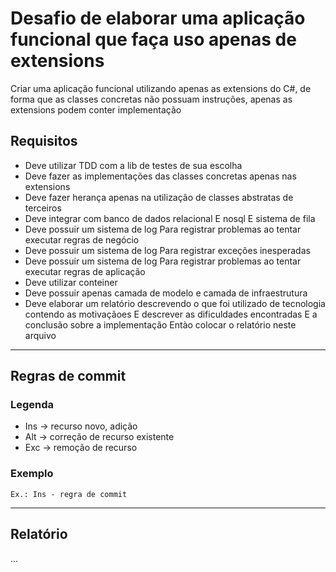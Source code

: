 # Desafio de elaborar uma aplicação funcional que faça uso apenas de extensions

Criar uma aplicação funcional utilizando apenas as extensions do C#, de forma que as classes concretas não possuam instruções, apenas as extensions podem conter implementação

## Requisitos

- Deve utilizar TDD com a lib de testes de sua escolha
- Deve fazer as implementações das classes concretas apenas nas extensions
- Deve fazer herança apenas na utilização de classes abstratas de terceiros
- Deve integrar com banco de dados relacional E nosql E sistema de fila
- Deve possuir um sistema de log Para registrar problemas ao tentar executar regras de negócio
- Deve possuir um sistema de log Para registrar exceções inesperadas
- Deve possuir um sistema de log Para registrar problemas ao tentar executar regras de aplicação
- Deve utilizar conteiner
- Deve possuir apenas camada de modelo e camada de infraestrutura
- Deve elaborar um relatório descrevendo o que foi utilizado de tecnologia contendo as motivaçãoes E descrever as dificuldades encontradas E a conclusão sobre a implementação Entào colocar o relatório neste arquivo

----------

## Regras de commit

### Legenda

- Ins -> recurso novo, adição
- Alt -> correção de recurso existente
- Exc -> remoção de recurso

### Exemplo

`Ex.: Ins - regra de commit`

----------

## Relatório

...
